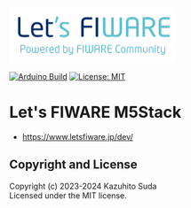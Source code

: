 [![Let's FIWARE Banner](https://github.com/lets-fiware/lets-fiware.m5stack/blob/gh-pages/images/lets-fiware-logo-non-free.png)](https://www.letsfiware.jp/)

[![Arduino Build](https://github.com/lets-fiware/lets-fiware.m5stack/actions/workflows/ArduinoBuild.yml/badge.svg)](https://github.com/lets-fiware/lets-fiware.m5stack/actions/workflows/ArduinoBuild.yml)
[![License: MIT](https://img.shields.io/github/license/lets-fiware/lets-fiware.m5stack.svg)](https://opensource.org/licenses/MIT)

# Let's FIWARE M5Stack

- https://www.letsfiware.jp/dev/

## Copyright and License

Copyright (c) 2023-2024 Kazuhito Suda<br>
Licensed under the MIT license.
